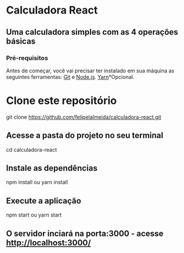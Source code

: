 # Calculadora React
## Uma calculadora simples com as 4 operações básicas

### Pré-requisitos

Antes de começar, você vai precisar ter instalado em sua máquina as seguintes ferramentas:
[Git](https://git-scm.com) e [Node.js](https://nodejs.org/en/).
[Yarn](https://yarnpkg.com/)*Opcional. 

# Clone este repositório
git clone <https://github.com/felipelalmeida/calculadora-react.git>

## Acesse a pasta do projeto no seu terminal
cd calculadora-react

## Instale as dependências
npm install ou yarn install

## Execute a aplicação 
npm start ou yarn start

## O servidor inciará na porta:3000 - acesse <http://localhost:3000/>

